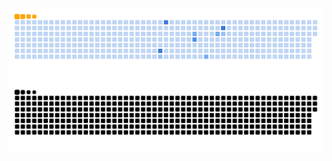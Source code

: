 ![GitHub Snake Light](https://github.com/joseneto230/joseneto230/blob/output/ocean.gif)
![GitHub Snake dark](https://github.com/joseneto230/joseneto230/blob/output/github-snake-dark.svg)
